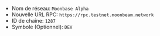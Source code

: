  - Nom de réseau: `Moonbase Alpha`
 - Nouvelle URL RPC: `https://rpc.testnet.moonbeam.network`
 - ID de chaîne: `1287`
 - Symbole (Optionnel): `DEV`
